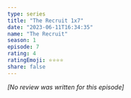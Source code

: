 ```yaml
---
type: series
title: "The Recruit 1x7"
date: "2023-06-11T16:34:35"
name: "The Recruit"
season: 1
episode: 7
rating: 4
ratingEmoji: ⭐️⭐️⭐️⭐️
share: false
---
```


_[No review was written for this episode]_
